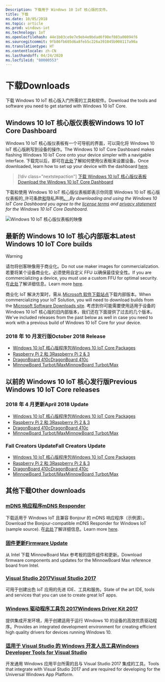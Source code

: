 ```yaml
---
Description: 下载用于 Windows 10 IoT 核心版的文件。
title: 下载
ms.date: 10/05/2018
ms.topic: article
ms.prod: windows-iot
ms.technology: IoT
ms.openlocfilehash: 44e1b03ce9e7e9eb4e9bdad6f90ef803a00094f6
ms.sourcegitcommit: 9fb86fb605d6a8feb5c226a391045b908117a90a
ms.translationtype: HT
ms.contentlocale: zh-CN
ms.lasthandoff: 04/24/2020
ms.locfileid: "80080553"
---
```

# <a name="downloads"></a><span data-ttu-id="4a5c8-103">下载</span><span class="sxs-lookup"><span data-stu-id="4a5c8-103">Downloads</span></span>
<span data-ttu-id="4a5c8-104">下载 Windows 10 IoT 核心版入门所需的工具和软件。</span><span class="sxs-lookup"><span data-stu-id="4a5c8-104">Download the tools and software you need to get started with Windows 10 IoT Core.</span></span>

## <a name="windows-10-iot-core-dashboard"></a><span data-ttu-id="4a5c8-105">Windows 10 IoT 核心版仪表板</span><span class="sxs-lookup"><span data-stu-id="4a5c8-105">Windows 10 IoT Core Dashboard</span></span>

<span data-ttu-id="4a5c8-106">Windows 10 IoT 核心版仪表板有一个可导航的界面，可以简化将 Windows 10 IoT 核心版刷写到设备的操作。</span><span class="sxs-lookup"><span data-stu-id="4a5c8-106">The Windows 10 IoT Core Dashboard makes flashing Windows 10 IoT Core onto your device simpler with a navigable interface.</span></span> <span data-ttu-id="4a5c8-107">下载完以后，即可在[此处](https://docs.microsoft.com/windows/iot-core/tutorials/quickstarter/devicesetup#using-the-iot-dashboard-raspberry-pi-minnowboard-nxp)了解如何使用仪表板来设置设备。</span><span class="sxs-lookup"><span data-stu-id="4a5c8-107">Once downloaded, learn how to set up your device with the dashboard [here](https://docs.microsoft.com/windows/iot-core/tutorials/quickstarter/devicesetup#using-the-iot-dashboard-raspberry-pi-minnowboard-nxp).</span></span>

> [!div class="nextstepaction"]
> [<span data-ttu-id="4a5c8-108">下载 Windows 10 IoT 核心版仪表板</span><span class="sxs-lookup"><span data-stu-id="4a5c8-108">Download the Windows 10 IoT Core Dashboard</span></span>](https://go.microsoft.com/fwlink/?LinkID=708576)

<span data-ttu-id="4a5c8-109">下载和使用 Windows 10 IoT 核心版仪表板即表示你同意 Windows 10 IoT 核心版仪表板的_许可条款[和](https://go.microsoft.com/fwlink/?LinkID=703960&clcid=0x4809)隐私声明[。](https://go.microsoft.com/fwlink/?LinkId=521839)_</span><span class="sxs-lookup"><span data-stu-id="4a5c8-109">_By downloading and using the Windows 10 IoT Core Dashboard you agree to the [license terms](https://go.microsoft.com/fwlink/?LinkID=703960&clcid=0x4809) and [privacy statement](https://go.microsoft.com/fwlink/?LinkId=521839) for the Windows 10 IoT Core Dashboard._</span></span>

![Windows 10 IoT 核心版仪表板的映像](media/IoTDashboard/DASHBOARD-800x450.jpg)

## <a name="latest-windows-10-iot-core-builds"></a><span data-ttu-id="4a5c8-111">最新的 Windows 10 IoT 核心内部版本</span><span class="sxs-lookup"><span data-stu-id="4a5c8-111">Latest Windows 10 IoT Core builds</span></span>

> [!WARNING]
> <span data-ttu-id="4a5c8-112">请勿将创客映像用于商业化。</span><span class="sxs-lookup"><span data-stu-id="4a5c8-112">Do not use maker images for commercialization.</span></span> <span data-ttu-id="4a5c8-113">若要将某个设备商业化，必须使用自定义 FFU 以确保最佳安全性。</span><span class="sxs-lookup"><span data-stu-id="4a5c8-113">If you are commercializing a device, you must use a custom FFU for optimal security.</span></span> <span data-ttu-id="4a5c8-114">在[此处](https://docs.microsoft.com/windows-hardware/manufacture/iot/iot-core-manufacturing-guide)了解详细信息。</span><span class="sxs-lookup"><span data-stu-id="4a5c8-114">Learn more [here](https://docs.microsoft.com/windows-hardware/manufacture/iot/iot-core-manufacturing-guide).</span></span>

<span data-ttu-id="4a5c8-115">商业化 IoT 解决方案时，需从 [Microsoft 软件下载站点](https://aka.ms/iotcoredownloads)下载内部版本。</span><span class="sxs-lookup"><span data-stu-id="4a5c8-115">When commercializing your IoT Solution, you will need to download builds from the [Microsoft Software Downloads site](https://aka.ms/iotcoredownloads).</span></span> <span data-ttu-id="4a5c8-116">考虑到你可能需要使用适用于设备的 Windows 10 IoT 核心版的旧内部版本，我们还在下面提供了过去的几个版本。</span><span class="sxs-lookup"><span data-stu-id="4a5c8-116">We've included releases from the past below as well in case you need to work with a previous build of Windows 10 IoT Core for your device.</span></span> 

### <a name="october-2018-release"></a><span data-ttu-id="4a5c8-117">2018 年 10 月发行版</span><span class="sxs-lookup"><span data-stu-id="4a5c8-117">October 2018 Release</span></span>

* [<span data-ttu-id="4a5c8-118">Windows 10 IoT 核心版程序包</span><span class="sxs-lookup"><span data-stu-id="4a5c8-118">Windows 10 IoT Core Packages</span></span>](https://aka.ms/iotcoredownloads)
* [<span data-ttu-id="4a5c8-119">Raspberry Pi 2 和 3</span><span class="sxs-lookup"><span data-stu-id="4a5c8-119">Raspberry Pi 2 & 3</span></span>](https://go.microsoft.com/fwlink/?LinkId=846058)
* [<span data-ttu-id="4a5c8-120">DragonBoard 410c</span><span class="sxs-lookup"><span data-stu-id="4a5c8-120">DragonBoard 410c</span></span>](https://go.microsoft.com/fwlink/?LinkId=846059)
* [<span data-ttu-id="4a5c8-121">MinnowBoard Turbot/Max</span><span class="sxs-lookup"><span data-stu-id="4a5c8-121">MinnowBoard Turbot/Max</span></span>](https://go.microsoft.com/fwlink/?linkid=846057)


## <a name="previous-windows-10-iot-core-releases"></a><span data-ttu-id="4a5c8-122">以前的 Windows 10 IoT 核心发行版</span><span class="sxs-lookup"><span data-stu-id="4a5c8-122">Previous Windows 10 IoT Core releases</span></span>

### <a name="april-2018-update"></a><span data-ttu-id="4a5c8-123">2018 年 4 月更新</span><span class="sxs-lookup"><span data-stu-id="4a5c8-123">April 2018 Update</span></span>

* [<span data-ttu-id="4a5c8-124">Windows 10 IoT 核心版程序包</span><span class="sxs-lookup"><span data-stu-id="4a5c8-124">Windows 10 IoT Core Packages</span></span>](https://software-download.microsoft.com/download/pr/17134.1.180410-1804.rs4_release_amd64fre_IOTCORE_PACKAGES.iso)
* [<span data-ttu-id="4a5c8-125">Raspberry Pi 2 和 3</span><span class="sxs-lookup"><span data-stu-id="4a5c8-125">Raspberry Pi 2 & 3</span></span>](https://software-download.microsoft.com/download/pr/17134.1.180410-1804.rs4_release_amd64fre_IOTCORE_RPi.iso)
* [<span data-ttu-id="4a5c8-126">DragonBoard 410c</span><span class="sxs-lookup"><span data-stu-id="4a5c8-126">DragonBoard 410c</span></span>](https://software-download.microsoft.com/download/pr/17134.1.180410-1804.rs4_release_amd64fre_IOTCORE_QCDB410C.iso)
* [<span data-ttu-id="4a5c8-127">MinnowBoard Turbot/Max</span><span class="sxs-lookup"><span data-stu-id="4a5c8-127">MinnowBoard Turbot/Max</span></span>](https://software-download.microsoft.com/download/pr/17134.1.180410-1804.rs4_release_amd64fre_IOTCORE_MBM.iso)


### <a name="fall-creators-update"></a><span data-ttu-id="4a5c8-128">Fall Creators Update</span><span class="sxs-lookup"><span data-stu-id="4a5c8-128">Fall Creators Update</span></span>

* [<span data-ttu-id="4a5c8-129">Windows 10 IoT 核心版程序包</span><span class="sxs-lookup"><span data-stu-id="4a5c8-129">Windows 10 IoT Core Packages</span></span>](https://software-download.microsoft.com/download/pr/16299.15.170928-1534.rs3_release_amd64fre_IOTCORE_PACKAGES.iso)
* [<span data-ttu-id="4a5c8-130">Raspberry Pi 2 和 3</span><span class="sxs-lookup"><span data-stu-id="4a5c8-130">Raspberry Pi 2 & 3</span></span>](https://download.microsoft.com/download/9/6/2/9629C69B-02B8-4A82-A4C8-860D6E880C66/16299.15.170928-1534.rs3_release_amd64fre_IOTCORE_RPi.iso)
* [<span data-ttu-id="4a5c8-131">DragonBoard 410c</span><span class="sxs-lookup"><span data-stu-id="4a5c8-131">DragonBoard 410c</span></span>](https://download.microsoft.com/download/1/0/C/10CAECC2-3B60-45BF-BF0D-D0BACF4072E5/16299.15.170928-1534.rs3_release_amd64fre_IOTCORE_QCDB410C.iso)
* [<span data-ttu-id="4a5c8-132">MinnowBoard Turbot/Max</span><span class="sxs-lookup"><span data-stu-id="4a5c8-132">MinnowBoard Turbot/Max</span></span>](https://download.microsoft.com/download/5/F/9/5F917B68-020E-4993-A972-F1A7038510CF/16299.15.170928-1534.rs3_release_amd64fre_IOTCORE_MBM.iso)


## <a name="other-downloads"></a><span data-ttu-id="4a5c8-133">其他下载</span><span class="sxs-lookup"><span data-stu-id="4a5c8-133">Other downloads</span></span>

### <a name="mdns-responder"></a>[<span data-ttu-id="4a5c8-134">mDNS 响应程序</span><span class="sxs-lookup"><span data-stu-id="4a5c8-134">mDNS Responder</span></span>](https://go.microsoft.com/fwlink/?linkid=2077676)
<span data-ttu-id="4a5c8-135">下载适用于 Windows IoT 且兼容 Bonjour 的 mDNS 响应程序（示例源）。</span><span class="sxs-lookup"><span data-stu-id="4a5c8-135">Download the Bonjour-compatible mDNS Responder for Windows IoT (sample source).</span></span> <span data-ttu-id="4a5c8-136">在[此处](mDNS.md)了解详细信息。</span><span class="sxs-lookup"><span data-stu-id="4a5c8-136">Learn more [here](mDNS.md).</span></span>

### <a name="firmware-update"></a>[<span data-ttu-id="4a5c8-137">固件更新</span><span class="sxs-lookup"><span data-stu-id="4a5c8-137">Firmware Update</span></span>](http://firmware.intel.com/projects/minnowboard-max)
<span data-ttu-id="4a5c8-138">从 Intel 下载 MinnowBoard Max 参考板的固件组件和更新。</span><span class="sxs-lookup"><span data-stu-id="4a5c8-138">Download firmware components and updates for the MinnowBoard Max reference board from Intel.</span></span>

### <a name="visual-studio-2017"></a>[<span data-ttu-id="4a5c8-139">Visual Studio 2017</span><span class="sxs-lookup"><span data-stu-id="4a5c8-139">Visual Studio 2017</span></span>](https://www.visualstudio.com/downloads/)
<span data-ttu-id="4a5c8-140">可用于创建出色 IoT 应用的先进 IDE、工具和服务。</span><span class="sxs-lookup"><span data-stu-id="4a5c8-140">State of the art IDE, tools and services that you can use to create great IoT apps.</span></span>

### <a name="windows-driver-kit-2017"></a>[<span data-ttu-id="4a5c8-141">Windows 驱动程序工具包 2017</span><span class="sxs-lookup"><span data-stu-id="4a5c8-141">Windows Driver Kit 2017</span></span>](https://msdn.microsoft.com/windows/hardware/hh852365.aspx)
<span data-ttu-id="4a5c8-142">提供集成开发环境，用于创建适用于运行 Windows 10 的设备的高效优质驱动程序。</span><span class="sxs-lookup"><span data-stu-id="4a5c8-142">Provides an integrated development environment for creating efficient high quality drivers for devices running Windows 10.</span></span>

### <a name="windows-developer-tools-for-visual-studio"></a>[<span data-ttu-id="4a5c8-143">适用于 Visual Studio 的 Windows 开发人员工具</span><span class="sxs-lookup"><span data-stu-id="4a5c8-143">Windows Developer Tools for Visual Studio</span></span>](https://developer.microsoft.com/windows/downloads/)
<span data-ttu-id="4a5c8-144">开发通用 Windows 应用平台所需的且与 Visual Studio 2017 集成的工具。</span><span class="sxs-lookup"><span data-stu-id="4a5c8-144">Tools that integrate with Visual Studio 2017 and are required for developing for the Universal Windows App Platform.</span></span>
